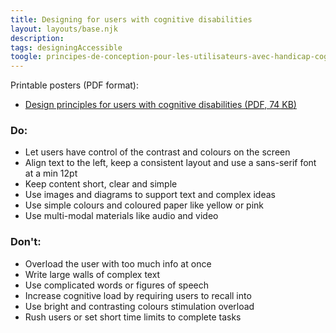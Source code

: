 ```yaml
---
title: Designing for users with cognitive disabilities
layout: layouts/base.njk
description:
tags: designingAccessible
toogle: principes-de-conception-pour-les-utilisateurs-avec-handicap-cognitif
---
```

<p>Printable posters <span id="das1">(PDF format)</span>:</p>
<ul>
	<li><a href="{{ rootPath }}docs/posters/Cognitive-en_2023.pdf" id="das3" aria-labelledby="das3 das1">Design principles for users with cognitive disabilities (<abbr title="Portable Document Format">PDF</abbr>, 74 <abbr title="KiloByte">KB</abbr>)</a></li></ul>


<div class="row">
	<div class="col-md-6">

### Do:

*   Let users have control of the contrast and colours on the screen
*   Align text to the left, keep a consistent layout and use a sans-serif font at a min 12pt
*   Keep content short, clear and simple
*   Use images and diagrams to support text and complex ideas
*   Use simple colours and coloured paper like yellow or pink
*   Use multi-modal materials like audio and video
	</div>
	<div class="col-md-6">

### Don't:

*   Overload the user with too much info at once
*   Write large walls of complex text
*   Use complicated words or figures of speech
*   Increase cognitive load by requiring users to recall into
*   Use bright and contrasting colours stimulation overload
*   Rush users or set short time limits to complete tasks
	</div>
</div>
